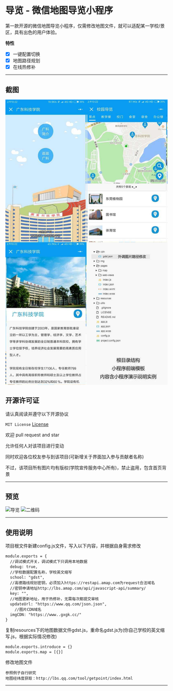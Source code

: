 导览 - 微信地图导览小程序
===
第一款开源的微信地图导览小程序，仅需修改地图文件，就可以适配某一学校/景区，具有出色的用户体验。

**特性** 

- [x] 一键配置切换
- [x] 地图路径规划
- [x] 在线热修补

---
## 截图
![预览](img/微信校园导航小程序.jpg)

## 开源许可证
 
请认真阅读并遵守以下开源协议

`MIT License` [License](https://github.com/gxgk/map/blob/master/LICENSE)

欢迎 pull request and star

允许任何人对该项目进行变动

同时欢迎各位校友参与到该项目(可新增关于界面加入参与贡献者名称)

不过，该项目所有图片均有版权(学院宣传服务中心所有)，禁止盗用，包含首页背景

---

## 预览

![导览](https://qn.gxgk.cc/%E6%A0%A1%E5%9B%AD%E5%AF%BC%E8%A7%88/Screenshot.jpg)
![二维码](https://qn.gxgk.cc/%E6%A0%A1%E5%9B%AD%E5%AF%BC%E8%A7%88/qrcode.jpg)

---
## 使用说明

项目根文件新建config.js文件，写入以下内容，并根据自身需求修改

```
module.exports = {
  //调试模式开关，调试模式下只调用本地数据
  debug: true,
  //学校数据配置名称，学校英文缩写
  school: "gdst",
  //高德路线规划密钥，必须加入https://restapi.amap.com为request合法域名
  //密钥申请地址http://lbs.amap.com/api/javascript-api/summary/
  key: "", 
  //地图更新地址，用于热修补，无需每次都提交审核
  updateUrl: "https://www.qq.com/json.json",
    //图片CDN域名
  imgCDN: "https://www..gxgk.cc/"
}
```

复制resources下的地图数据文件gdst.js，重命名gdst.js为(你自己学校的英文缩写.js，根据实际情况修改)

```
module.exports.introduce = {}
module.exports.map = [{}]
``` 

修改地图文件

```
参照例子自行研究
地图经纬度获取：http://lbs.qq.com/tool/getpoint/index.html
``` 
---
